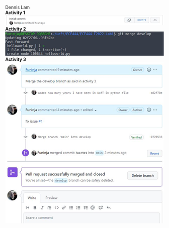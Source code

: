 Dennis Lam
<br>
**Activity 1**
![](images/activity1.jpg)
<br>
**Activity 2**
![](images/activity2.jpg)
<br>
**Activity 3**
![](images/activity3.jpg)
<br>
